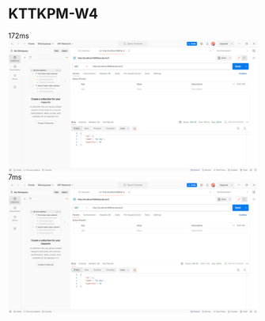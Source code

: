 # KTTKPM-W4
172ms
![Alt Text](https://github.com/trungchanh2002/KTTKPM-W4/blob/main/image/truoc.png)
7ms
![Alt Text](https://github.com/trungchanh2002/KTTKPM-W4/blob/main/image/sau.png)
